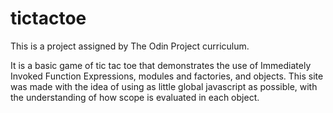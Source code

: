 # tictactoe

This is a project assigned by The Odin Project curriculum.

It is a basic game of tic tac toe that demonstrates the use of Immediately Invoked Function Expressions, modules and factories, and objects. This site was made with the idea of using as little global javascript as possible, with the understanding of how scope is evaluated in each object.